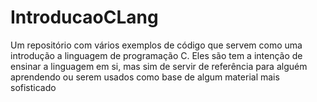 # IntroducaoCLang

Um repositório com vários exemplos de código que servem como uma introdução a linguagem de programação C.
Eles são tem a intenção de ensinar a linguagem em si, mas sim de servir de referência para alguém aprendendo ou serem usados como base de algum material mais sofisticado
